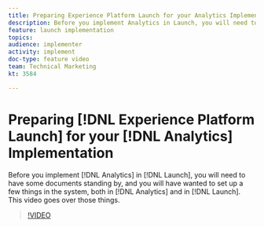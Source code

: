 ```yaml
---
title: Preparing Experience Platform Launch for your Analytics Implementation
description: Before you implement Analytics in Launch, you will need to have some documents standing by, and you will have wanted to set up a few things in the system, both in Analytics and in Launch. This video goes over those things.
feature: launch implementation
topics: 
audience: implementer
activity: implement
doc-type: feature video
team: Technical Marketing
kt: 3584

---
```


# Preparing [!DNL Experience Platform Launch] for your [!DNL Analytics] Implementation

Before you implement [!DNL Analytics] in [!DNL Launch], you will need to have some documents standing by, and you will have wanted to set up a few things in the system, both in [!DNL Analytics] and in [!DNL Launch]. This video goes over those things.

>[!VIDEO](https://video.tv.adobe.com/v/28752/?quality=12)

